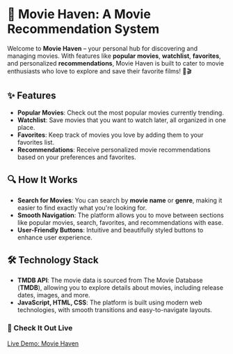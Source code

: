 # 🎥 Movie Haven: A Movie Recommendation System

Welcome to **Movie Haven** – your personal hub for discovering and managing movies. With features like **popular movies**, **watchlist**, **favorites**, and personalized **recommendations**, Movie Haven is built to cater to movie enthusiasts who love to explore and save their favorite films! 🍿🎬

## ✨ Features
- **Popular Movies**: Check out the most popular movies currently trending.
- **Watchlist**: Save movies that you want to watch later, all organized in one place.
- **Favorites**: Keep track of movies you love by adding them to your favorites list.
- **Recommendations**: Receive personalized movie recommendations based on your preferences and favorites.

## 🔍 How It Works
- **Search for Movies**: You can search by **movie name** or **genre**, making it easier to find exactly what you're looking for.
- **Smooth Navigation**: The platform allows you to move between sections like popular movies, search, favorites, and recommendations with ease.
- **User-Friendly Buttons**: Intuitive and beautifully styled buttons to enhance user experience.

## 🛠️ Technology Stack
- **TMDB API**: The movie data is sourced from The Movie Database (**TMDB**), allowing you to explore details about movies, including release dates, images, and more.
- **JavaScript, HTML, CSS**: The platform is built using modern web technologies, with smooth transitions and easy-to-navigate layouts.

### 🎥 Check It Out Live
[Live Demo: Movie Haven](https://choi0619.github.io/movie-recommendation-system/)
